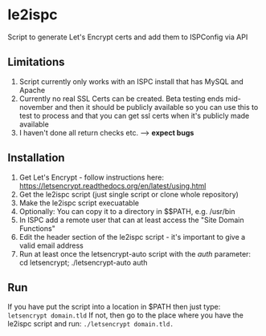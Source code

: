 # le2ispc
Script to generate Let's Encrypt certs and add them to ISPConfig via API

## Limitations

1. Script currently only works with an ISPC install that has MySQL and Apache
2. Currently no real SSL Certs can be created. Beta testing ends mid-november and then it should be publicly available
   so you can use this to test to process and that you can get ssl certs when it's publicly made available
3. I haven't done all return checks etc. --> **expect bugs**

## Installation

1. Get Let's Encrypt - follow instructions here: https://letsencrypt.readthedocs.org/en/latest/using.html
2. Get the le2ispc script (just single script or clone whole repository)
3. Make the le2ispc script execuatable
4. Optionally: You can copy it to a directory in $$PATH, e.g. /usr/bin
5. In ISPC add a remote user that can at least access the "Site Domain Functions"
6. Edit the header section of the le2ispc script - it's important to give a valid email address
7. Run at least once the letsencrypt-auto script with the *auth* parameter: cd letsencrypt; ./letsencrypt-auto auth

## Run

If you have put the script into a location in $PATH then just type:  ```letsencrypt domain.tld```
If not, then go to the place where you have the le2ispc script and run: ```./letsencrypt domain.tld.```